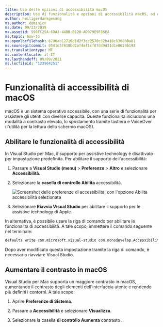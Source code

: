 ```yaml
---
title: Uso delle opzioni di accessibilità macOS
description: Uso di funzionalità e opzioni di accessibilità macOS, ad esempio contrasto elevato, spostamento tramite tastiera e VoiceOver
author: heiligerdankgesang
ms.author: dominicn
ms.date: 09/23/2019
ms.assetid: 598FC25A-6DA3-44BB-B128-AD979E9F86EA
ms.topic: how-to
ms.openlocfilehash: 6796ab12716d1d2f3ec2570c32b410c8360b8a81
ms.sourcegitcommit: 0841d3f610bd2af4af1cf07dd9d31d1e0629b193
ms.translationtype: MT
ms.contentlocale: it-IT
ms.lasthandoff: 09/09/2021
ms.locfileid: "123964251"
---
```

# <a name="accessibility-features-of-macos"></a>Funzionalità di accessibilità di macOS

macOS è un sistema operativo accessibile, con una serie di funzionalità per assistere gli utenti con diverse capacità. Queste funzionalità includono una modalità a contrasto elevato, lo spostamento tramite tastiera e VoiceOver (l'utilità per la lettura dello schermo macOS).

## <a name="enable-accessibility-features"></a>Abilitare le funzionalità di accessibilità

In Visual Studio per Mac, il supporto per assistive technology è disattivato per impostazione predefinita. Per abilitare il supporto dell'accessibilità:

1. Passare a **Visual Studio (menu)**  >  **Preferenze**  >  **Altro** e selezionare **Accessibilità.**

1. Selezionare la **casella di controllo Abilita** accessibilità.

   ![Screenshot delle preferenze di accessibilità, con l'opzione Abilita accessibilità selezionata](media/accessibility-preferences.png)

1. Selezionare **Riavvia Visual Studio** per abilitare il supporto per le assistive technology di Apple.

In alternativa, è possibile usare la riga di comando per abilitare le funzionalità di accessibilità. A tale scopo, immettere il comando seguente nel terminale:

```bash
defaults write com.microsoft.visual-studio com.monodevelop.AccessibilityEnabled 1
```

Dopo aver modificato questa impostazione tramite la riga di comando, è necessario riavviare Visual Studio.

## <a name="increase-the-contrast-in-macos"></a>Aumentare il contrasto in macOS

Visual Studio per Mac supporta un maggiore contrasto in macOS, aumentando il contrasto degli elementi dell'interfaccia utente e rendendo più definiti i contorni. A tale scopo:

1. Aprire **Preferenze di Sistema**.

1. Passare a **Accessibilità** e selezionare **Visualizza.**

1. Selezionare la casella **di controllo Aumenta** contrasto .
